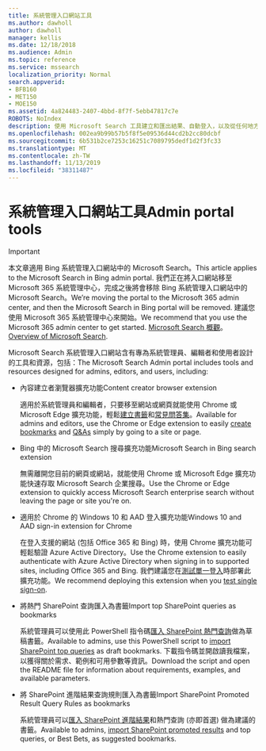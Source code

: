 ```yaml
---
title: 系統管理入口網站工具
ms.author: dawholl
author: dawholl
manager: kellis
ms.date: 12/18/2018
ms.audience: Admin
ms.topic: reference
ms.service: mssearch
localization_priority: Normal
search.appverid:
- BFB160
- MET150
- MOE150
ms.assetid: 4a824483-2407-4bbd-8f7f-5ebb47817c7e
ROBOTS: NoIndex
description: 使用 Microsoft Search 工具建立和匯出結果、自動登入，以及從任何地方搜尋的概觀
ms.openlocfilehash: 002ea9b99b57b5f8f5e09536d44cd2b2cc80dcbf
ms.sourcegitcommit: 6b531b2ce7253c16251c7089795dedf1d2f3fc33
ms.translationtype: MT
ms.contentlocale: zh-TW
ms.lasthandoff: 11/13/2019
ms.locfileid: "38311487"
---
```

# <a name="admin-portal-tools"></a><span data-ttu-id="88b81-103">系統管理入口網站工具</span><span class="sxs-lookup"><span data-stu-id="88b81-103">Admin portal tools</span></span>

> [!IMPORTANT]
> <span data-ttu-id="88b81-104">本文章適用 Bing 系統管理入口網站中的 Microsoft Search。</span><span class="sxs-lookup"><span data-stu-id="88b81-104">This article applies to the Microsoft Search in Bing admin portal.</span></span> <span data-ttu-id="88b81-105">我們正在將入口網站移至 Microsoft 365 系統管理中心，完成之後將會移除 Bing 系統管理入口網站中的 Microsoft Search。</span><span class="sxs-lookup"><span data-stu-id="88b81-105">We’re moving the portal to the Microsoft 365 admin center, and then the Microsoft Search in Bing portal will be removed.</span></span> <span data-ttu-id="88b81-106">建議您使用 Microsoft 365 系統管理中心來開始。</span><span class="sxs-lookup"><span data-stu-id="88b81-106">We recommend that you use the Microsoft 365 admin center to get started.</span></span> <span data-ttu-id="88b81-107">[Microsoft Search 概觀](overview-microsoft-search.md)。</span><span class="sxs-lookup"><span data-stu-id="88b81-107">[Overview of Microsoft Search](overview-microsoft-search.md).</span></span>
    
<span data-ttu-id="88b81-108">Microsoft Search 系統管理入口網站含有專為系統管理員、編輯者和使用者設計的工具和資源，包括：</span><span class="sxs-lookup"><span data-stu-id="88b81-108">The Microsoft Search Admin portal includes tools and resources designed for admins, editors, and users, including:</span></span>
  
- <span data-ttu-id="88b81-109">內容建立者瀏覽器擴充功能</span><span class="sxs-lookup"><span data-stu-id="88b81-109">Content creator browser extension</span></span>
    
    <span data-ttu-id="88b81-110">適用於系統管理員和編輯者，只要移至網站或網頁就能使用 Chrome 或 Microsoft Edge 擴充功能，輕鬆[建立書籤](create-bookmarks.md)和[常見問答集](create-qas.md)。</span><span class="sxs-lookup"><span data-stu-id="88b81-110">Available for admins and editors, use the Chrome or Edge extension to easily [create bookmarks](create-bookmarks.md) and [Q&As](create-qas.md) simply by going to a site or page.</span></span> 
    
- <span data-ttu-id="88b81-111">Bing 中的 Microsoft Search 搜尋擴充功能</span><span class="sxs-lookup"><span data-stu-id="88b81-111">Microsoft Search in Bing search extension</span></span>
    
    <span data-ttu-id="88b81-112">無需離開您目前的網頁或網站，就能使用 Chrome 或 Microsoft Edge 擴充功能快速存取 Microsoft Search 企業搜尋。</span><span class="sxs-lookup"><span data-stu-id="88b81-112">Use the Chrome or Edge extension to quickly access Microsoft Search enterprise search without leaving the page or site you're on.</span></span>
    
- <span data-ttu-id="88b81-113">適用於 Chrome 的 Windows 10 和 AAD 登入擴充功能</span><span class="sxs-lookup"><span data-stu-id="88b81-113">Windows 10 and AAD sign-in extension for Chrome</span></span>
    
    <span data-ttu-id="88b81-114">在登入支援的網站 (包括 Office 365 和 Bing) 時，使用 Chrome 擴充功能可輕鬆驗證 Azure Active Directory。</span><span class="sxs-lookup"><span data-stu-id="88b81-114">Use the Chrome extension to easily authenticate with Azure Active Directory when signing in to supported sites, including Office 365 and Bing.</span></span> <span data-ttu-id="88b81-115">我們建議您在[測試單一登入](test-single-sign-on.md)時部署此擴充功能。</span><span class="sxs-lookup"><span data-stu-id="88b81-115">We recommend deploying this extension when you [test single sign-on](test-single-sign-on.md).</span></span>
    
- <span data-ttu-id="88b81-116">將熱門 SharePoint 查詢匯入為書籤</span><span class="sxs-lookup"><span data-stu-id="88b81-116">Import top SharePoint queries as bookmarks</span></span>
    
    <span data-ttu-id="88b81-117">系統管理員可以使用此 PowerShell 指令碼[匯入 SharePoint 熱門查詢](import-sharepoint-promoted-results-and-top-queries.md)做為草稿書籤。</span><span class="sxs-lookup"><span data-stu-id="88b81-117">Available to admins, use this PowerShell script to [import SharePoint top queries](import-sharepoint-promoted-results-and-top-queries.md) as draft bookmarks.</span></span> <span data-ttu-id="88b81-118">下載指令碼並開啟讀我檔案，以獲得關於需求、範例和可用參數等資訊。</span><span class="sxs-lookup"><span data-stu-id="88b81-118">Download the script and open the README file for information about requirements, examples, and available parameters.</span></span> 
    
- <span data-ttu-id="88b81-119">將 SharePoint 進階結果查詢規則匯入為書籤</span><span class="sxs-lookup"><span data-stu-id="88b81-119">Import SharePoint Promoted Result Query Rules as bookmarks</span></span>
    
    <span data-ttu-id="88b81-120">系統管理員可以[匯入 SharePoint 進階結果](import-sharepoint-promoted-results-and-top-queries.md)和熱門查詢 (亦即首選) 做為建議的書籤。</span><span class="sxs-lookup"><span data-stu-id="88b81-120">Available to admins, [import SharePoint promoted results](import-sharepoint-promoted-results-and-top-queries.md) and top queries, or Best Bets, as suggested bookmarks.</span></span> 

  

